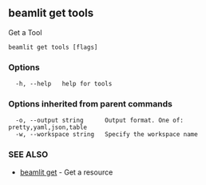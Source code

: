 ## beamlit get tools

Get a Tool

```
beamlit get tools [flags]
```

### Options

```
  -h, --help   help for tools
```

### Options inherited from parent commands

```
  -o, --output string      Output format. One of: pretty,yaml,json,table
  -w, --workspace string   Specify the workspace name
```

### SEE ALSO

* [beamlit get](beamlit_get.md)	 - Get a resource

